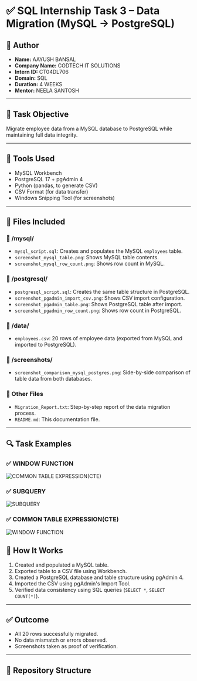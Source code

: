 # ✅ SQL Internship Task 3 – Data Migration (MySQL → PostgreSQL)

## 📢 Author

- **Name:** AAYUSH BANSAL  
- **Company Name:** CODTECH IT SOLUTIONS  
- **Intern ID:** CT04DL706  
- **Domain:** SQL  
- **Duration:** 4 WEEKS  
- **Mentor:** NEELA SANTOSH

---

## 📌 Task Objective
Migrate employee data from a MySQL database to PostgreSQL while maintaining full data integrity.

---

## 🔧 Tools Used
- MySQL Workbench
- PostgreSQL 17 + pgAdmin 4
- Python (pandas, to generate CSV)
- CSV Format (for data transfer)
- Windows Snipping Tool (for screenshots)

---

## 🧾 Files Included

### 📁 /mysql/
- `mysql_script.sql`: Creates and populates the MySQL `employees` table.
- `screenshot_mysql_table.png`: Shows MySQL table contents.
- `screenshot_mysql_row_count.png`: Shows row count in MySQL.

### 📁 /postgresql/
- `postgresql_script.sql`: Creates the same table structure in PostgreSQL.
- `screenshot_pgadmin_import_csv.png`: Shows CSV import configuration.
- `screenshot_pgadmin_table.png`: Shows PostgreSQL table after import.
- `screenshot_pgadmin_row_count.png`: Shows row count in PostgreSQL.

### 📁 /data/
- `employees.csv`: 20 rows of employee data (exported from MySQL and imported to PostgreSQL).

### 📁 /screenshots/
- `screenshot_comparison_mysql_postgres.png`: Side-by-side comparison of table data from both databases.

### 📄 Other Files
- `Migration_Report.txt`: Step-by-step report of the data migration process.
- `README.md`: This documentation file.

---

## 🔍 Task Examples

### ✅ WINDOW FUNCTION
![COMMON TABLE EXPRESSION(CTE)](screenshots/CTE.png)

### ✅ SUBQUERY
![SUBQUERY](screenshots/Subquery.png)

### ✅ COMMON TABLE EXPRESSION(CTE)
![WINDOW FUNCTION](screenshots/Window_Function.png)

## 🚀 How It Works

1. Created and populated a MySQL table.
2. Exported table to a CSV file using Workbench.
3. Created a PostgreSQL database and table structure using pgAdmin 4.
4. Imported the CSV using pgAdmin's Import Tool.
5. Verified data consistency using SQL queries (`SELECT *`, `SELECT COUNT(*)`).

---

## ✅ Outcome
- All 20 rows successfully migrated.
- No data mismatch or errors observed.
- Screenshots taken as proof of verification.

---

## 📂 Repository Structure

